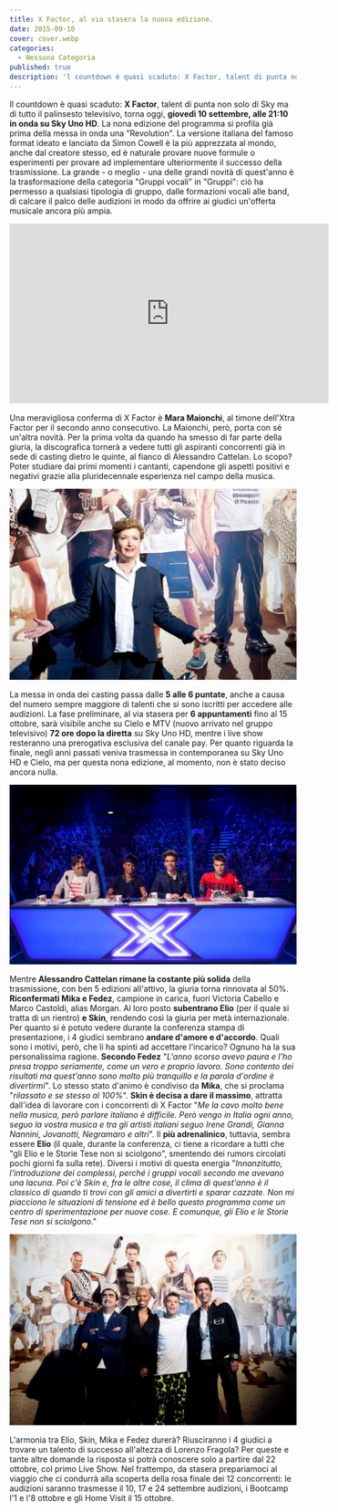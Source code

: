 ```yaml
---
title: X Factor, al via stasera la nuova edizione.
date: 2015-09-10
cover: cover.webp
categories:
  - Nessuna Categoria
published: true
description: 'l countdown è quasi scaduto: X Factor, talent di punta non solo di Sky ma di tutto il palinsesto televisivo, torna oggi, giovedì 10 settembre, alle 21:10 in onda su Sky Uno HD. La nona edizione del programma si profila già prima della messa in onda una "Revolution".'
---
```

Il countdown è quasi scaduto: **X Factor**, talent di punta non solo di Sky ma di tutto il palinsesto televisivo, torna oggi, **giovedì 10 settembre, alle 21:10 in onda su Sky Uno HD**. La nona edizione del programma si profila già prima della messa in onda una "Revolution". La versione italiana del famoso format ideato e lanciato da Simon Cowell è la più apprezzata al mondo, anche dal creatore stesso, ed è naturale provare nuove formule o esperimenti per provare ad implementare ulteriormente il successo della trasmissione. La grande - o meglio - una delle grandi novità di quest'anno è la trasformazione della categoria "Gruppi vocali" in "Gruppi": ciò ha permesso a qualsiasi tipologia di gruppo, dalle formazioni vocali alle band, di calcare il palco delle audizioni in modo da offrire ai giudici un'offerta musicale ancora più ampia.

<iframe width="560" height="315" src="https://www.youtube.com/embed/bxIvrDZOZYU" frameborder="0" allow="accelerometer; autoplay; encrypted-media; gyroscope; picture-in-picture" allowfullscreen title="X Factor"></iframe>

Una meravigliosa conferma di X Factor è **Mara Maionchi**, al timone dell'Xtra Factor per il secondo anno consecutivo. La Maionchi, però, porta con sé un'altra novità. Per la prima volta da quando ha smesso di far parte della giuria, la discografica tornerà a vedere tutti gli aspiranti concorrenti già in sede di casting dietro le quinte, al fianco di Alessandro Cattelan. Lo scopo? Poter studiare dai primi momenti i cantanti, capendone gli aspetti positivi e negativi grazie alla pluridecennale esperienza nel campo della musica.

![Immagine](./X-Factor-9-Mara-Maionchi.webp)

La messa in onda dei casting passa dalle **5 alle 6 puntate**, anche a causa del numero sempre maggiore di talenti che si sono iscritti per accedere alle audizioni. La fase preliminare, al via stasera per **6 appuntamenti** fino al 15 ottobre, sarà visibile anche su Cielo e MTV (nuovo arrivato nel gruppo televisivo) **72 ore dopo la diretta** su Sky Uno HD, mentre i live show resteranno una prerogativa esclusiva del canale pay. Per quanto riguarda la finale, negli anni passati veniva trasmessa in contemporanea su Sky Uno HD e Cielo, ma per questa nona edizione, al momento, non è stato deciso ancora nulla.

![Immagine](./X-Factor-9-tavolo-giudici.webp)

Mentre **Alessandro Cattelan rimane la costante più solida** della trasmissione, con ben 5 edizioni all'attivo, la giuria torna rinnovata al 50%. **Riconfermati Mika e Fedez**, campione in carica, fuori Victoria Cabello e Marco Castoldi, alias Morgan. Al loro posto **subentrano Elio** (per il quale si tratta di un rientro) **e Skin**, rendendo così la giuria per metà internazionale. Per quanto si è potuto vedere durante la conferenza stampa di presentazione, i 4 giudici sembrano **andare d'amore e d'accordo**. Quali sono i motivi, però, che li ha spinti ad accettare l'incarico? Ognuno ha la sua personalissima ragione. **Secondo Fedez** "_L'anno scorso avevo paura e l'ho presa troppo seriamente, come un vero e proprio lavoro. Sono contento dei risultati ma quest'anno sono molto più tranquillo e la parola d'ordine è divertirmi_". Lo stesso stato d'animo è condiviso da **Mika**, che si proclama "_rilassato e se stesso al 100%_". **Skin è decisa a dare il massimo**, attratta dall'idea di lavorare con i concorrenti di X Factor "_Me la cavo molto bene nella musica, però parlare italiano è difficile. Però vengo in Italia ogni anno, seguo la vostra musica e tra gli artisti italiani seguo Irene Grandi, Gianna Nannini, Jovanotti, Negramaro e altri_". Il **più adrenalinico**, tuttavia, sembra essere **Elio** (il quale, durante la conferenza, ci tiene a ricordare a tutti che "gli Elio e le Storie Tese non si sciolgono", smentendo dei rumors circolati pochi giorni fa sulla rete). Diversi i motivi di questa energia "_Innanzitutto, l'introduzione dei complessi, perché i gruppi vocali secondo me avevano una lacuna. Poi c'è Skin e, fra le altre cose, il clima di quest'anno è il classico di quando ti trovi con gli amici a divertirti e sparar cazzate. Non mi piacciono le situazioni di tensione ed è bello questo programma come un centro di sperimentazione per nuove cose. E comunque, gli Elio e le Storie Tese non si sciolgono_."

![Immagine](./X-Factor-9-giudici.webp)

L'armonia tra Elio, Skin, Mika e Fedez durerà? Riusciranno i 4 giudici a trovare un talento di successo all'altezza di Lorenzo Fragola? Per queste e tante altre domande la risposta si potrà conoscere solo a partire dal 22 ottobre, col primo Live Show. Nel frattempo, da stasera prepariamoci al viaggio che ci condurrà alla scoperta della rosa finale dei 12 concorrenti: le audizioni saranno trasmesse il 10, 17 e 24 settembre audizioni, i Bootcamp l'1 e l'8 ottobre e gli Home Visit il 15 ottobre.

